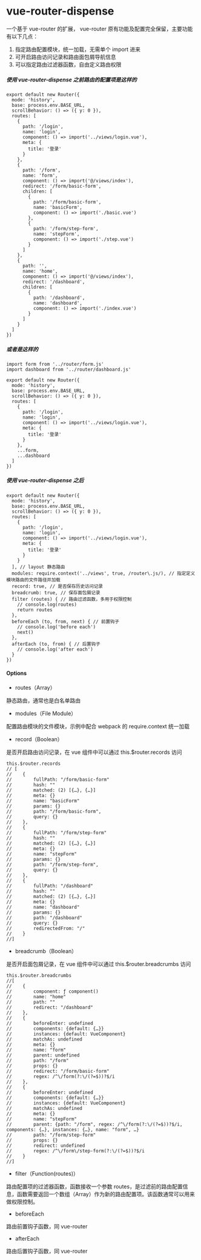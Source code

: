 # vue-router-dispense

一个基于 vue-router 的扩展， vue-router 原有功能及配置完全保留，主要功能有以下几点：

1. 指定路由配置模块，统一加载，无需单个 import 进来
2. 可开启路由访问记录和路由面包屑导航信息
3. 可以指定路由过滤器函数，自由定义路由权限

##### 使用 vue-router-dispense 之前路由的配置项是这样的

```
export default new Router({
  mode: 'history',
  base: process.env.BASE_URL,
  scrollBehavior: () => ({ y: 0 }),
  routes: [
    {
      path: '/login',
      name: 'login',
      component: () => import('../views/login.vue'),
      meta: {
        title: '登录'
      }
    },
    {
      path: '/form',
      name: 'form',
      component: () => import('@/views/index'),
      redirect: '/form/basic-form',
      children: [
        {
          path: '/form/basic-form',
          name: 'basicForm',
          component: () => import('./basic.vue')
        },
        {
          path: '/form/step-form',
          name: 'stepForm',
          component: () => import('./step.vue')
        }
      ]
    },
    {
      path: '',
      name: 'home',
      component: () => import('@/views/index'),
      redirect: '/dashboard',
      children: [
        {
          path: '/dashboard',
          name: 'dashboard',
          component: () => import('./index.vue')
        }
      ]
    }
  ]
})
```

##### 或者是这样的

```
import form from '../router/form.js'
import dashboard from '../router/dashboard.js'

export default new Router({
  mode: 'history',
  base: process.env.BASE_URL,
  scrollBehavior: () => ({ y: 0 }),
  routes: [
    {
      path: '/login',
      name: 'login',
      component: () => import('../views/login.vue'),
      meta: {
        title: '登录'
      }
    },
    ...form,
    ...dashboard
  ]
})
```

##### 使用 vue-router-dispense 之后

```
export default new Router({
  mode: 'history',
  base: process.env.BASE_URL,
  scrollBehavior: () => ({ y: 0 }),
  routes: [
    {
      path: '/login',
      name: 'login',
      component: () => import('../views/login.vue'),
      meta: {
        title: '登录'
      }
    }
  ], // layout 静态路由
  modules: require.context('../views', true, /router\.js/), // 指定定义模块路由的文件路径并加载
  record: true, // 是否保存历史访问记录
  breadcrumb: true, // 保存面包屑记录
  filter (routes) { // 路由过滤函数，多用于权限控制
    // console.log(routes)
    return routes
  },
  beforeEach (to, from, next) { // 前置钩子
    // console.log('before each')
    next()
  },
  afterEach (to, from) { // 后置钩子
    // console.log('after each')
  }
})
```

#### Options

- routes（Array）

静态路由，通常也是白名单路由

- modules（File Module）

配置路由模块的文件模块，示例中配合 webpack 的 require.context 统一加载

- record（Boolean）

是否开启路由访问记录，在 vue 组件中可以通过 this.$router.records 访问

```
this.$router.records
// [
//    {
//        fullPath: "/form/basic-form"
//        hash: ""
//        matched: (2) [{…}, {…}]
//        meta: {}
//        name: "basicForm"
//        params: {}
//        path: "/form/basic-form",
//        query: {}
//    },
//    {
//        fullPath: "/form/step-form"
//        hash: ""
//        matched: (2) [{…}, {…}]
//        meta: {}
//        name: "stepForm"
//        params: {}
//        path: "/form/step-form",
//        query: {}
//    },
//    {
//        fullPath: "/dashboard"
//        hash: ""
//        matched: (2) [{…}, {…}]
//        meta: {}
//        name: "dashboard"
//        params: {}
//        path: "/dashboard"
//        query: {}
//        redirectedFrom: "/"
//    }
//]
```

- breadcrumb（Boolean）

是否开启面包屑记录，在 vue 组件中可以通过 this.$router.breadcrumbs 访问

```
this.$router.breadcrumbs
//[
//    {
//        component: ƒ component()
//        name: "home"
//        path: ""
//        redirect: "/dashboard"
//    },
//    {
//        beforeEnter: undefined
//        components: {default: {…}}
//        instances: {default: VueComponent}
//        matchAs: undefined
//        meta: {}
//        name: "form"
//        parent: undefined
//        path: "/form"
//        props: {}
//        redirect: "/form/basic-form"
//        regex: /^\/form(?:\/(?=$))?$/i
//    },
//    {
//        beforeEnter: undefined
//        components: {default: {…}}
//        instances: {default: VueComponent}
//        matchAs: undefined
//        meta: {}
//        name: "stepForm"
//        parent: {path: "/form", regex: /^\/form(?:\/(?=$))?$/i, components: {…}, instances: {…}, name: "form", …}
//        path: "/form/step-form"
//        props: {}
//        redirect: undefined
//        regex: /^\/form\/step-form(?:\/(?=$))?$/i
//    }
//]
```

- filter（Function(routes)）

路由配置项的过滤器函数，函数接收一个参数 routes，是过滤前的路由配置信息，函数需要返回一个数组（Array）作为新的路由配置项。该函数通常可以用来做权限控制。

- beforeEach

路由前置钩子函数，同 vue-router

- afterEach

路由后置钩子函数，同 vue-router
